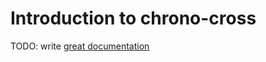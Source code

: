 # Introduction to chrono-cross

TODO: write [great documentation](http://jacobian.org/writing/what-to-write/)
